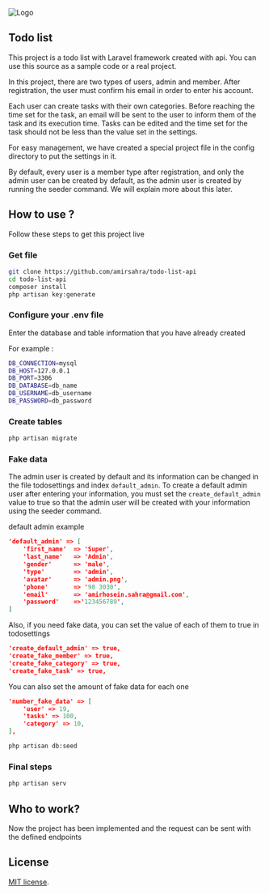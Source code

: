 ![Logo](https://clickup.com/blog/wp-content/uploads/2019/01/to-do-list-apps.png)


## Todo list 

This project is a todo list with Laravel framework created with api. You can use this source as a sample code or a real project.

In this project, there are two types of users, admin and member. After registration, the user must confirm his email in order to enter his account.

Each user can create tasks with their own categories. Before reaching the time set for the task, an email will be sent to the user to inform them of the task and its execution time.
Tasks can be edited and the time set for the task should not be less than the value set in the settings.

For easy management, we have created a special project file in the config directory to put the settings in it.

By default, every user is a member type after registration, and only the admin user can be created by default, as the admin user is created by running the seeder command.
We will explain more about this later.

## How to use ?
Follow these steps to get this project live

### Get file
```bash
git clone https://github.com/amirsahra/todo-list-api
cd todo-list-api
composer install
php artisan key:generate
```

### Configure your .env file
Enter the database and table information that you have already created

For example :
```bash
DB_CONNECTION=mysql
DB_HOST=127.0.0.1
DB_PORT=3306
DB_DATABASE=db_name
DB_USERNAME=db_username
DB_PASSWORD=db_password
```
### Create tables
```bash
php artisan migrate
```

### Fake data
The admin user is created by default and its information can be changed in the file todosettings and index `default_admin`. 
To create a default admin user after entering your information, 
you must set the `create_default_admin` value to true so that the admin user will be created with your information using the seeder command.

default admin example 
```json
'default_admin' => [
    'first_name'  => 'Super',
    'last_name'   => 'Admin',
    'gender'      => 'male',
    'type'        => 'admin',
    'avatar'      => 'admin.png',
    'phone'       => '98 3030',
    'email'       => 'amirhosein.sahra@gmail.com',
    'password'    =>'123456789',
]
```

Also, if you need fake data, you can set the value of each of them to true in todosettings
```json
'create_default_admin' => true,
'create_fake_member' => true,
'create_fake_category' => true,
'create_fake_task' => true,
```
You can also set the amount of fake data for each one
```json
'number_fake_data' => [
    'user' => 19,
    'tasks' => 100,
    'category' => 10,
],
```

```bash
php artisan db:seed
```
### Final steps
```bash
php artisan serv
```

## Who to work?
Now the project has been implemented and the request can be sent with the defined endpoints


## License
[MIT license](https://opensource.org/licenses/MIT).
